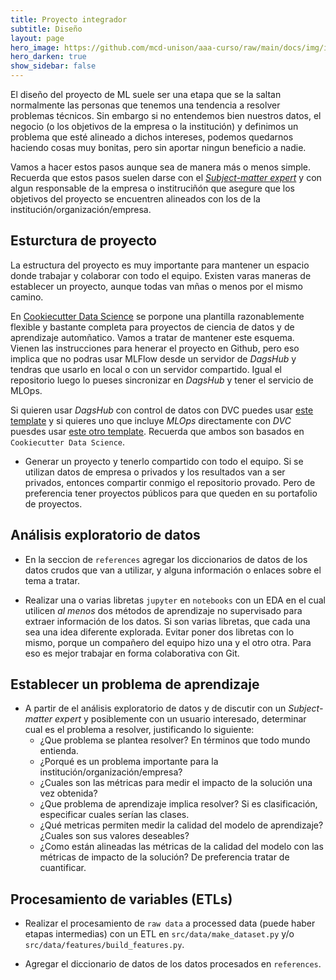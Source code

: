 ```yaml
---
title: Proyecto integrador
subtitle: Diseño
layout: page
hero_image: https://github.com/mcd-unison/aaa-curso/raw/main/docs/img/intro-banner.jpeg
hero_darken: true
show_sidebar: false
---
```


El diseño del proyecto de ML suele ser una etapa que se la saltan normalmente las personas que tenemos una tendencia a resolver problemas técnicos. Sin embargo si no entendemos bien nuestros datos, el negocio (o los objetivos de la empresa o la institución) y definimos un problema que esté alineado a dichos intereses, podemos quedarnos haciendo cosas muy bonitas, pero sin aportar ningun beneficio a nadie. 

Vamos a hacer estos pasos aunque sea de manera más o menos simple. Recuerda que estos pasos suelen darse con el [*Subject-matter expert*](https://en.wikipedia.org/wiki/Subject-matter_expert) y con algun responsable de la empresa o institruciñón que asegure que los objetivos del proyecto se encuentren alineados con los de la institución/organización/empresa.

## Esturctura de proyecto

La estructura del proyecto es muy importante para mantener un espacio donde trabajar y colaborar con todo el equipo. Existen varas maneras de establecer un proyecto, aunque todas van mñas o menos por el mismo camino.

En [Cookiecutter Data Science](http://drivendata.github.io/cookiecutter-data-science/) se porpone una plantilla razonablemente flexible y bastante completa para proyectos de ciencia de datos y de aprendizaje automñatico. Vamos a tratar de mantener este esquema. Vienen las instrucciones para henerar el proyecto en Github, pero eso implica que no podras usar MLFlow desde un servidor de *DagsHub* y tendras que usarlo en local o con un servidor compartido. Igual el repositorio luego lo pueses sincronizar en *DagsHub* y tener el servicio de MLOps.

Si quieren usar *DagsHub* con control de datos con DVC puedes usar [este template](https://dagshub.com/DAGsHub-Official/Cookiecutter-DVC) y si quieres uno que incluye *MLOps* directamente con *DVC* puesdes usar [este otro template](https://dagshub.com/DagsHub/Cookiecutter-MLOps). Recuerda que ambos son basados en `Cookiecutter Data Science`.

- Generar un proyecto y tenerlo compartido con todo el equipo. Si se utilizan datos de empresa o privados y los resultados van a ser privados, entonces compartir conmigo el repositorio provado. Pero de preferencia tener proyectos públicos para que queden en su portafolio de proyectos.

## Análisis exploratorio de datos

- En la seccion de `references` agregar los diccionarios de datos de los datos crudos que van a utilizar, y alguna información o enlaces sobre el tema a tratar.

- Realizar una o varias libretas `jupyter`  en `notebooks` con un EDA en el cual utilicen *al menos* dos métodos de aprendizaje no supervisado para extraer información de los datos. Si son varias libretas, que cada una sea una idea diferente explorada. Evitar poner dos libretas con lo mismo, porque un compañero del equipo hizo una y el otro otra. Para eso es mejor trabajar en forma colaborativa con Git.

## Establecer un problema de aprendizaje

- A partir de el análisis exploratorio de datos y de discutir con un *Subject-matter expert* y posiblemente con un usuario interesado, determinar cual es el problema a resolver, justificando lo siguiente:
    - ¿Que problema se plantea resolver? En términos que todo mundo entienda.
    - ¿Porqué es un problema importante para la institución/organización/empresa?
    - ¿Cuales son las métricas para medir el impacto de la solución una vez obtenida?
    - ¿Que problema de aprendizaje implica resolver? Si es clasificación, especificar cuales serían las clases.
    - ¿Qué metricas permiten medir la calidad del modelo de aprendizaje? ¿Cuales son sus valores deseables?
    - ¿Como están alineadas las métricas de la calidad del modelo con las métricas de impacto de la solución? De preferencia tratar de cuantificar.

## Procesamiento de variables (ETLs)

- Realizar el procesamiento de `raw data` a processed data (puede haber etapas intermedias) con un ETL en `src/data/make_dataset.py` y/o `src/data/features/build_features.py`.

- Agregar el diccionario de datos de los datos procesados en `references`.
